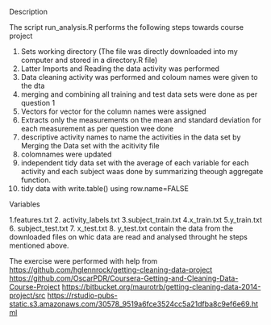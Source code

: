 Description

The script run_analysis.R performs the following  steps towards course project
1. Sets working directory (The file was directly downloaded into my computer and stored in a directory.R file)
2. Latter Imports and Reading the data activity was performed 
3. Data cleaning activity was performed and coloum names were given to the dta 
4. merging and combining all  training and test data sets were done as per question 1
5. Vectors for vector for the column names  were assigned 
6. Extracts only the measurements on the mean and standard deviation for each measurement as per question wee done 
7. descriptive activity names to name the activities in the data set by Merging the Data set with the acitivity file
8. colomnames were updated 
8. independent tidy data set with the average of each variable for each activity and each subject waas done by summarizing theough aggregate function.
9. tidy data with write.table() using row.name=FALSE

Variables

1.features.txt
2. activity_labels.txt
3.subject_train.txt
4.x_train.txt
5.y_train.txt
6. subject_test.txt
7. x_test.txt
8. y_test.txt
contain the data from the downloaded files on whic data are read and analysed throught he steps mentioned above.

The exercise were performed with help from 
https://github.com/hglennrock/getting-cleaning-data-project
https://github.com/OscarPDR/Coursera-Getting-and-Cleaning-Data-Course-Project
https://bitbucket.org/maurotrb/getting-cleaning-data-2014-project/src
https://rstudio-pubs-static.s3.amazonaws.com/30578_9519a6fce3524cc5a21dfba8c9ef6e69.html
